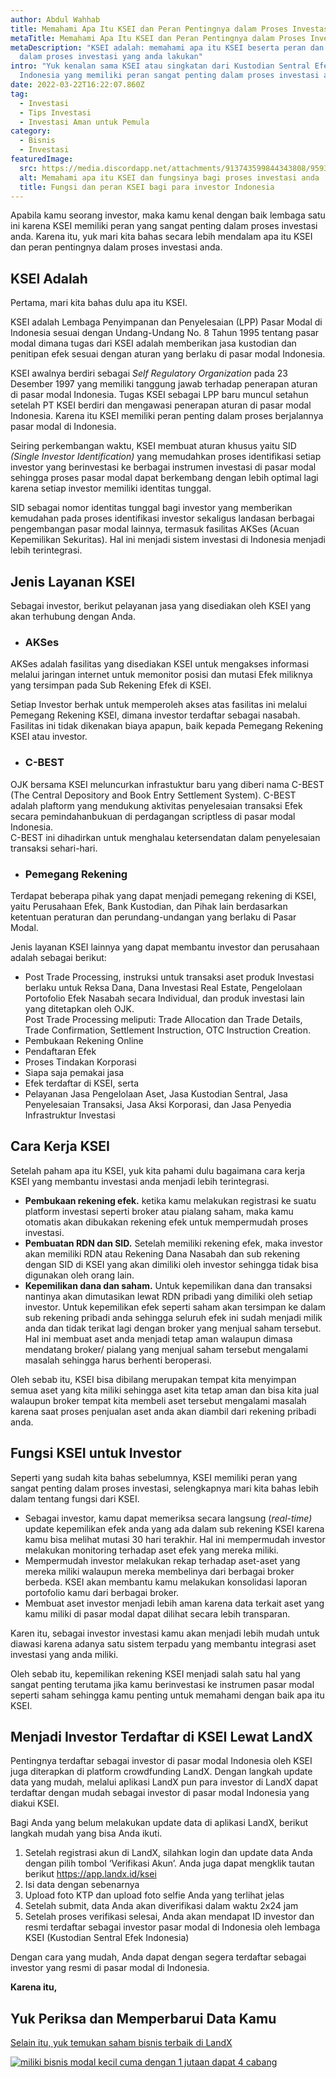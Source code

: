 ```yaml
---
author: Abdul Wahhab
title: Memahami Apa Itu KSEI dan Peran Pentingnya dalam Proses Investasi Anda
metaTitle: Memahami Apa Itu KSEI dan Peran Pentingnya dalam Proses Investasi Anda
metaDescription: "KSEI adalah: memahami apa itu KSEI beserta peran dan fungsinya
  dalam proses investasi yang anda lakukan"
intro: "Yuk kenalan sama KSEI atau singkatan dari Kustodian Sentral Efek
  Indonesia yang memiliki peran sangat penting dalam proses investasi anda. "
date: 2022-03-22T16:22:07.860Z
tag:
  - Investasi
  - Tips Investasi
  - Investasi Aman untuk Pemula
category:
  - Bisnis
  - Investasi
featuredImage:
  src: https://media.discordapp.net/attachments/913743599844343808/959346933342797824/KSEI-adalah.png
  alt: Memahami apa itu KSEI dan fungsinya bagi proses investasi anda
  title: Fungsi dan peran KSEI bagi para investor Indonesia
---
```

Apabila kamu seorang investor, maka kamu kenal dengan baik lembaga satu ini karena KSEI memiliki peran yang sangat penting dalam proses investasi anda. Karena itu, yuk mari kita bahas secara lebih mendalam apa itu KSEI dan peran pentingnya dalam proses investasi anda. 

## KSEI Adalah

Pertama, mari kita bahas dulu apa itu KSEI. 

KSEI adalah Lembaga Penyimpanan dan Penyelesaian (LPP) Pasar Modal di Indonesia sesuai dengan Undang-Undang No. 8 Tahun 1995 tentang pasar modal dimana tugas dari KSEI adalah memberikan jasa kustodian dan penitipan efek sesuai dengan aturan yang berlaku di pasar modal Indonesia. 

KSEI awalnya berdiri sebagai *Self Regulatory Organization* pada 23 Desember 1997 yang memiliki tanggung jawab terhadap penerapan aturan di pasar modal Indonesia. Tugas KSEI sebagai LPP baru muncul setahun setelah PT KSEI berdiri dan mengawasi penerapan aturan di pasar modal Indonesia. Karena itu KSEI memiliki peran penting dalam proses berjalannya pasar modal di Indonesia. 

Seiring perkembangan waktu, KSEI membuat aturan khusus yaitu SID *(Single Investor Identification)* yang memudahkan proses identifikasi setiap investor yang berinvestasi ke berbagai instrumen investasi di pasar  modal sehingga proses pasar modal dapat berkembang dengan lebih optimal lagi karena setiap investor memiliki identitas tunggal.

SID sebagai nomor identitas tunggal bagi investor yang memberikan kemudahan pada proses identifikasi investor sekaligus landasan berbagai pengembangan pasar modal lainnya, termasuk fasilitas AKSes (Acuan Kepemilikan Sekuritas). Hal ini menjadi sistem investasi di Indonesia menjadi lebih terintegrasi. 

## Jenis Layanan KSEI

Sebagai investor, berikut pelayanan jasa yang disediakan oleh KSEI yang akan terhubung dengan Anda.

* ### AKSes

AKSes adalah fasilitas yang disediakan KSEI untuk mengakses informasi melalui jaringan internet untuk memonitor posisi dan mutasi Efek miliknya yang tersimpan pada Sub Rekening Efek di KSEI. 

Setiap Investor berhak untuk memperoleh akses atas fasilitas ini melalui Pemegang Rekening KSEI, dimana investor terdaftar sebagai nasabah. Fasilitas ini tidak dikenakan biaya apapun, baik kepada Pemegang Rekening KSEI atau investor.

* ### C-BEST

OJK bersama KSEI meluncurkan infrastuktur baru yang diberi nama C-BEST (The Central Depository and Book Entry Settlement System). C-BEST adalah plaftorm yang mendukung aktivitas penyelesaian transaksi Efek secara pemindahanbukuan di perdagangan scriptless di pasar modal Indonesia.\
C-BEST ini dihadirkan untuk menghalau ketersendatan dalam penyelesaian transaksi sehari-hari.

* ### Pemegang Rekening

Terdapat beberapa pihak yang dapat menjadi pemegang rekening di KSEI, yaitu Perusahaan Efek, Bank Kustodian, dan Pihak lain berdasarkan ketentuan peraturan dan perundang-undangan yang berlaku di Pasar Modal.

Jenis layanan KSEI lainnya yang dapat membantu investor dan perusahaan adalah sebagai berikut:

* Post Trade Processing, instruksi untuk transaksi aset produk Investasi berlaku untuk Reksa Dana, Dana Investasi Real Estate, Pengelolaan Portofolio Efek Nasabah secara Individual, dan produk investasi lain yang ditetapkan oleh OJK.\
  Post Trade Processing meliputi: Trade Allocation dan Trade Details, Trade Confirmation, Settlement Instruction, OTC Instruction Creation.
* Pembukaan Rekening Online
* Pendaftaran Efek
* Proses Tindakan Korporasi
* Siapa saja pemakai jasa
* Efek terdaftar di KSEI, serta
* Pelayanan Jasa Pengelolaan Aset, Jasa Kustodian Sentral, Jasa Penyelesaian Transaksi, Jasa Aksi Korporasi, dan Jasa Penyedia Infrastruktur Investasi

## Cara Kerja KSEI

Setelah paham apa itu KSEI, yuk kita pahami dulu bagaimana cara kerja KSEI yang membantu investasi anda menjadi lebih terintegrasi.

* **Pembukaan rekening efek.** ketika kamu melakukan registrasi ke suatu platform investasi seperti broker atau pialang saham, maka kamu otomatis akan dibukakan rekening efek untuk mempermudah proses investasi. 
* **Pembuatan RDN dan SID.** Setelah memiliki rekening efek, maka investor akan memiliki RDN atau Rekening Dana Nasabah dan sub rekening dengan SID di KSEI yang akan dimiliki oleh investor sehingga tidak bisa digunakan oleh orang lain. 
* **Kepemilikan dana dan saham.** Untuk kepemilikan dana dan transaksi nantinya akan dimutasikan lewat RDN pribadi yang dimiliki oleh setiap investor. Untuk kepemilikan efek seperti saham akan tersimpan ke dalam sub rekening pribadi anda sehingga seluruh efek ini sudah menjadi milik anda dan tidak terikat lagi dengan broker yang menjual saham tersebut. Hal ini membuat aset anda menjadi tetap aman walaupun dimasa mendatang broker/ pialang yang menjual saham tersebut mengalami masalah sehingga harus berhenti beroperasi. 

Oleh sebab itu, KSEI bisa dibilang merupakan tempat kita menyimpan semua aset yang kita miliki sehingga aset kita tetap aman dan bisa kita jual walaupun broker tempat kita membeli aset tersebut mengalami masalah karena saat proses penjualan aset anda akan diambil dari rekening pribadi anda. 

## Fungsi KSEI untuk Investor

Seperti yang sudah kita bahas sebelumnya, KSEI memiliki peran yang sangat penting dalam proses investasi, selengkapnya mari kita bahas lebih dalam tentang fungsi dari KSEI. 

* Sebagai investor, kamu dapat memeriksa secara langsung (*real-time)* update kepemilikan efek anda yang ada dalam sub rekening KSEI karena kamu bisa melihat mutasi 30 hari terakhir. Hal ini mempermudah investor melakukan monitoring terhadap aset efek yang mereka miliki. 
* Mempermudah investor melakukan rekap terhadap aset-aset yang mereka miliki walaupun mereka membelinya dari berbagai broker berbeda. KSEI akan membantu kamu melakukan konsolidasi laporan portofolio kamu dari berbagai broker. 
* Membuat aset investor menjadi lebih aman karena data terkait aset yang kamu miliki di pasar modal dapat dilihat secara lebih transparan. 

Karen itu, sebagai investor investasi kamu akan menjadi lebih mudah untuk diawasi karena adanya satu sistem terpadu yang membantu integrasi aset investasi yang anda miliki. 

Oleh sebab itu, kepemilikan rekening KSEI menjadi salah satu hal yang sangat penting terutama jika kamu berinvestasi ke instrumen pasar modal seperti saham sehingga kamu penting untuk memahami dengan baik apa itu KSEI. 

## Menjadi Investor Terdaftar di KSEI Lewat LandX

Pentingnya terdaftar sebagai investor di pasar modal Indonesia oleh KSEI juga diterapkan di platform crowdfunding LandX. Dengan langkah update data yang mudah, melalui aplikasi LandX pun para investor di LandX dapat terdaftar dengan mudah sebagai investor di pasar modal Indonesia yang diakui KSEI.

Bagi Anda yang belum melakukan update data di aplikasi LandX, berikut langkah mudah yang bisa Anda ikuti.

1. Setelah registrasi akun di LandX, silahkan login dan update data Anda dengan pilih tombol ‘Verifikasi Akun’. Anda juga dapat mengklik tautan berikut <https://app.landx.id/ksei> 
2. Isi data dengan sebenarnya
3. Upload foto KTP dan upload foto selfie Anda yang terlihat jelas
4. Setelah submit, data Anda akan diverifikasi dalam waktu 2x24 jam
5. Setelah proses verifikasi selesai, Anda akan mendapat ID investor dan resmi terdaftar sebagai investor pasar modal di Indonesia oleh lembaga KSEI (Kustodian Sentral Efek Indonesia)

Dengan cara yang mudah, Anda dapat dengan segera terdaftar sebagai investor yang resmi di pasar modal di Indonesia. 

**Karena itu,** 

## Yuk Periksa dan Memperbarui Data Kamu

[Selain itu, yuk temukan saham bisnis terbaik di LandX](https://landx.id/project/?utm_source=Blog&utm_medium=organic+keyword&utm_campaign=blog&utm_id=Blog)

[![miliki bisnis modal kecil cuma dengan 1 jutaan dapat 4 cabang ](https://accountgram-production.sfo2.cdn.digitaloceanspaces.com/landx_ghost/2021/11/jadi-owner-bisnis-hanya-1-jutaan-dengan-cuan-yang-sangat-menjanjikan.png)](https://landx.id/project/?utm_source=Blog&utm_medium=organic+keyword&utm_campaign=blog&utm_id=Blog)